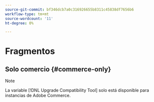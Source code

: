 ```yaml
---
source-git-commit: bf346dcb7a0c316926655b8311c45838df7656b6
workflow-type: tm+mt
source-wordcount: '11'
ht-degree: 0%

---
```

# Fragmentos

## Solo comercio {#commerce-only}

>[!NOTE]
>
>La variable [!DNL Upgrade Compatibility Tool] solo está disponible para instancias de Adobe Commerce.
